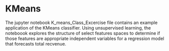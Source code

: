 # KMeans
The jupyter notebook K_means_Class_Excercise file contains an example application of the KMeans classifier. Using unsupervised learning, the noteboook explores the structure of select features spaces to determine if those features are appropriate independent variables for a regression model that forecasts total recvenue. 
